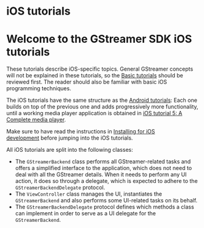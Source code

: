 # iOS tutorials

# Welcome to the GStreamer SDK iOS tutorials

These tutorials describe iOS-specific topics. General GStreamer concepts
will not be explained in these tutorials, so the [Basic
tutorials](http://docs.gstreamer.com/display/GstSDK/Basic+tutorials) should
be reviewed first. The reader should also be familiar with basic iOS
programming techniques.

The iOS tutorials have the same structure as the [Android
tutorials](Android%2Btutorials.html): Each one builds on top of the
previous one and adds progressively more functionality, until a working
media player application is obtained in [iOS tutorial 5: A Complete
media
player](http://docs.gstreamer.com/display/GstSDK/iOS+tutorial+5%3A+A+Complete+media+player).

Make sure to have read the instructions in [Installing for iOS
development](Installing%2Bfor%2BiOS%2Bdevelopment.html) before jumping
into the iOS tutorials.

All iOS tutorials are split into the following classes:

  - The `GStreamerBackend` class performs all GStreamer-related tasks
    and offers a simplified interface to the application, which does not
    need to deal with all the GStreamer details. When it needs to
    perform any UI action, it does so through a delegate, which is
    expected to adhere to the `GStreamerBackendDelegate` protocol.
  - The `ViewController` class manages the UI, instantiates the
    `GStreamerBackend` and also performs some UI-related tasks on its
    behalf.
  - The `GStreamerBackendDelegate` protocol defines which methods a
    class can implement in order to serve as a UI delegate for the
    `GStreamerBackend`.

